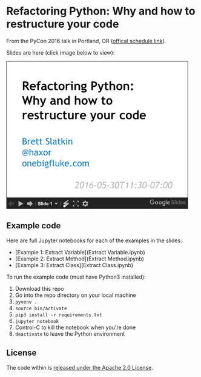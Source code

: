 # Refactoring Python: Why and how to restructure your code

From the PyCon 2016 talk in Portland, OR ([offical schedule link](https://us.pycon.org/2016/schedule/presentation/2073/)).

Slides are here (click image below to view):

[![Slides](slides_screenshot.png)](https://docs.google.com/presentation/d/1o9SWhgtGmk5NfddReoRzinu1kBbHLKmIWWZ0nnpuZ_o/edit?usp=sharing)

## Example code

Here are full Jupyter notebooks for each of the examples in the slides:

- [Example 1: Extract Variable](Extract Variable.ipynb)
- [Example 2: Extract Method](Extract Method.ipynb)
- [Example 3: Extract Class](Extract Class.ipynb)

To run the example code (must have Python3 installed):

1. Download this repo
2. Go into the repo directory on your local machine
2. `pyvenv .`
3. `source bin/activate`
4. `pip3 install -r requirements.txt`
5. `jupyter notebook`
6. Control-C to kill the notebook when you're done
7. `deactivate` to leave the Python environment

## License

The code within is [released under the Apache 2.0 License](LICENSE).
